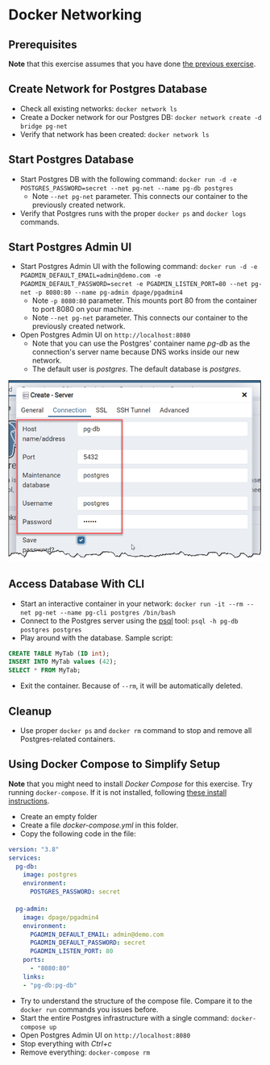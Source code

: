 # Docker Networking

## Prerequisites

**Note** that this exercise assumes that you have done [the previous exercise](https://github.com/rstropek/DockerVS2015Intro/tree/master/dockerDemos/labs/010-manage-docker-containers).

## Create Network for Postgres Database

* Check all existing networks: `docker network ls`
* Create a Docker network for our Postgres DB: `docker network create -d bridge pg-net`
* Verify that network has been created: `docker network ls`

## Start Postgres Database

* Start Postgres DB with the following command: `docker run -d -e POSTGRES_PASSWORD=secret --net pg-net --name pg-db postgres`
  * Note `--net pg-net` parameter. This connects our container to the previously created network.
* Verify that Postgres runs with the proper `docker ps` and `docker logs` commands.

## Start Postgres Admin UI

* Start Postgres Admin UI with the following command: `docker run -d -e PGADMIN_DEFAULT_EMAIL=admin@demo.com -e PGADMIN_DEFAULT_PASSWORD=secret -e PGADMIN_LISTEN_PORT=80 --net pg-net -p 8080:80 --name pg-admin dpage/pgadmin4`
  * Note `-p 8080:80` parameter. This mounts port 80 from the container to port 8080 on your machine.
  * Note `--net pg-net` parameter. This connects our container to the previously created network.
* Open Postgres Admin UI on `http://localhost:8080`
  * Note that you can use the Postgres' container name *pg-db* as the connection's server name because DNS works inside our new network.
  * The default user is *postgres*. The default database is *postgres*.

![Connection](pg-connect.png)

## Access Database With CLI

* Start an interactive container in your network: `docker run -it --rm --net pg-net --name pg-cli postgres /bin/bash`
* Connect to the Postgres server using the [psql](https://www.postgresql.org/docs/13/app-psql.html) tool: `psql -h pg-db postgres postgres`
* Play around with the database. Sample script:

```sql
CREATE TABLE MyTab (ID int);
INSERT INTO MyTab values (42);
SELECT * FROM MyTab;
```

* Exit the container. Because of `--rm`, it will be automatically deleted.

## Cleanup

* Use proper `docker ps` and `docker rm` command to stop and remove all Postgres-related containers.

## Using Docker Compose to Simplify Setup

**Note** that you might need to install *Docker Compose* for this exercise. Try running `docker-compose`. If it is not installed, following [these install instructions](https://docs.docker.com/compose/install/#install-compose).

* Create an empty folder
* Create a file *docker-compose.yml* in this folder.
* Copy the following code in the file:

```yml
version: "3.8"
services:
  pg-db:
    image: postgres
    environment:
      POSTGRES_PASSWORD: secret

  pg-admin:
    image: dpage/pgadmin4
    environment:
      PGADMIN_DEFAULT_EMAIL: admin@demo.com
      PGADMIN_DEFAULT_PASSWORD: secret
      PGADMIN_LISTEN_PORT: 80
    ports:
      - "8080:80"
    links:
    - "pg-db:pg-db"
```

* Try to understand the structure of the compose file. Compare it to the `docker run` commands you issues before.
* Start the entire Postgres infrastructure with a single command: `docker-compose up`
* Open Postgres Admin UI on `http://localhost:8080`
* Stop everything with *Ctrl+c*
* Remove everything: `docker-compose rm`
